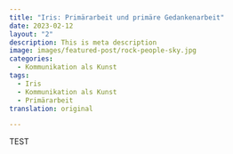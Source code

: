 ```yaml
---
title: "Iris: Primärarbeit und primäre Gedankenarbeit"
date: 2023-02-12
layout: "2"
description: This is meta description
image: images/featured-post/rock-people-sky.jpg
categories:
  - Kommunikation als Kunst
tags:
  - Iris
  - Kommunikation als Kunst
  - Primärarbeit
translation: original

---
```


TEST
